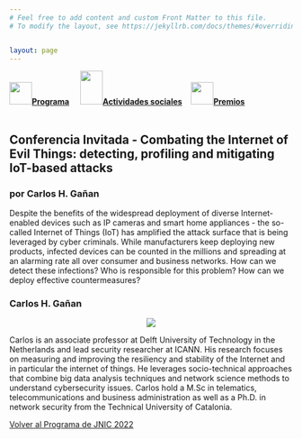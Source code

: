 ```yaml
---
# Feel free to add content and custom Front Matter to this file.
# To modify the layout, see https://jekyllrb.com/docs/themes/#overriding-theme-defaults   mediante este [enlace](https://easychair.org/conferences/?conf=jnic2019).    


layout: page
---
```

<div class="text-center">
<a href="{{site.url}}/programa"><img src="{{site.url}}/images/IcoPrograma.jpg" class="img-circle" 	width="40" height="40"><strong>Programa</strong></a> &nbsp;&nbsp;&nbsp;
<a href="{{site.url}}/actividades-sociales"><img src="{{site.url}}/images/IcoActividades.jpg" class="img-circle" 	width="40" height="60"><strong>Actividades sociales</strong></a>&nbsp;&nbsp;&nbsp;
<a href="{{site.url}}/premios"><img src="{{site.url}}/images/IcoPremios.jpg" class="img-circle" 	width="40" height="40"><strong>Premios</strong></a>&nbsp;&nbsp;&nbsp;
<!--<a href="{{site.url}}/track-transferencia" class=""><img src="{{site.url}}/images/IcoTrackTX.jpg" class="img-circle" 	width="40" height="40"><strong>Track de Transferencia</strong></a> -->
</div><br>

## Conferencia Invitada - Combating the Internet of Evil Things: detecting, profiling and mitigating IoT-based attacks
### por Carlos H. Gañan

Despite the benefits of the widespread deployment of diverse Internet-enabled devices such as IP cameras and smart home appliances - the so-called Internet of Things (IoT) has amplified the attack surface that is being leveraged by cyber criminals. While manufacturers keep deploying new products, infected devices can be counted in the millions and spreading at an alarming rate all over consumer and business networks. How can we detect these infections? Who is responsible for this problem? How can we deploy effective countermeasures?
<!--
[Volver al Programa de JNIC 2022](https://2022.jnic.es/programa)-->
### Carlos H. Gañan
<center>
<img src= "{{site.url}}/images/carlos.jpg">
</center>

Carlos is an associate professor at Delft University of Technology in the Netherlands and lead security researcher at ICANN. His research focuses on measuring and improving the resiliency and stability of the Internet and in particular the internet of things. He leverages socio-technical approaches that combine big data analysis techniques and network science methods to understand cybersecurity issues.  Carlos hold a M.Sc in telematics, telecommunications and business administration as well as a Ph.D. in network security from the Technical University of Catalonia. 

[Volver al Programa de JNIC 2022](https://2022.jnic.es/programa)
